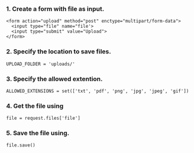 ### 1. Create a form with file as input.
```
<form action="upload" method="post" enctype="multipart/form-data">
  <input type="file" name="file'>
  <input type="submit" value="Upload">
</form>
```

### 2. Specify the location to save files.
```
UPLOAD_FOLDER = 'uploads/'
```

### 3. Specify the allowed extention.
```
ALLOWED_EXTENSIONS = set(['txt', 'pdf', 'png', 'jpg', 'jpeg', 'gif'])
```

### 4. Get the file using
```
file = request.files['file']
```

### 5. Save the file using.
```
file.save()
```
